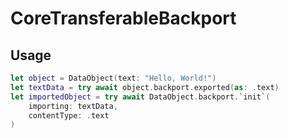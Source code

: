 # CoreTransferableBackport

## Usage

```swift
let object = DataObject(text: "Hello, World!")
let textData = try await object.backport.exported(as: .text)        
let importedObject = try await DataObject.backport.`init`(
    importing: textData,
    contentType: .text
)
```